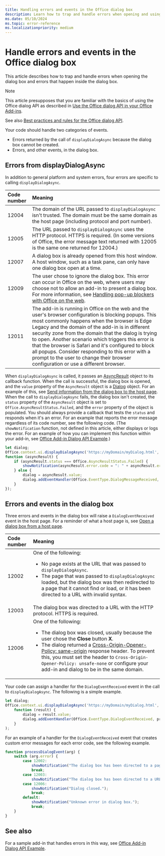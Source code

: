 ```yaml
---
title: Handling errors and events in the Office dialog box 
description: Learn how to trap and handle errors when opening and using the Office dialog box.
ms.date: 05/10/2024
ms.topic: error-reference
ms.localizationpriority: medium
---
```


# Handle errors and events in the Office dialog box

This article describes how to trap and handle errors when opening the dialog box and errors that happen inside the dialog box.

> [!NOTE]
> This article presupposes that you are familiar with the basics of using the Office dialog API as described in [Use the Office dialog API in your Office Add-ins](dialog-api-in-office-add-ins.md).
>
> See also [Best practices and rules for the Office dialog API](dialog-best-practices.md).

Your code should handle two categories of events.

- Errors returned by the call of `displayDialogAsync` because the dialog box cannot be created.
- Errors, and other events, in the dialog box.

## Errors from displayDialogAsync

In addition to general platform and system errors, four errors are specific to calling `displayDialogAsync`.

|Code number|Meaning|
|:-----|:-----|
|12004|The domain of the URL passed to `displayDialogAsync` isn't trusted. The domain must be the same domain as the host page (including protocol and port number).|
|12005|The URL passed to `displayDialogAsync` uses the HTTP protocol. HTTPS is required. (In some versions of Office, the error message text returned with 12005 is the same one returned for 12004.)|
|<span id="12007">12007</span><!-- The span is needed because office-js-helpers has an error message that links to this table row. -->|A dialog box is already opened from this host window. A host window, such as a task pane, can only have one dialog box open at a time.|
|12009|The user chose to ignore the dialog box. This error can occur in Office on the web, where users may choose not to allow an add-in to present a dialog box. For more information, see [Handling pop-up blockers with Office on the web](dialog-best-practices.md#handle-pop-up-blockers-with-office-on-the-web).|
|12011| The add-in is running in Office on the web and the user's browser configuration is blocking popups. This most commonly happens when the browser is Edge Legacy and the domain of the add-in is in different security zone from the domain that the dialog is trying to open. Another scenario which triggers this error is that the browser is Safari and it's configured to block all popups. Consider responding to this error with a prompt to the user to change their browser configuration or use a different browser.|

When `displayDialogAsync` is called, it passes an [AsyncResult](/javascript/api/office/office.asyncresult) object to its callback function. When the call is successful, the dialog box is opened, and the `value` property of the `AsyncResult` object is a [Dialog](/javascript/api/office/office.dialog) object. For an example of this, see [Send information from the dialog box to the host page](dialog-api-in-office-add-ins.md#send-information-from-the-dialog-box-to-the-host-page). When the call to `displayDialogAsync` fails, the dialog box isn't created, the `status` property of the `AsyncResult` object is set to `Office.AsyncResultStatus.Failed`, and the `error` property of the object is populated. You should always provide a callback that tests the `status` and responds when it's an error. For an example that reports the error message regardless of its code number, see the following code. (The `showNotification` function, not defined in this article, either displays or logs the error. For an example of how you can implement this function within your add-in, see [Office Add-in Dialog API Example](https://github.com/OfficeDev/Office-Add-in-Dialog-API-Simple-Example).)

```js
let dialog;
Office.context.ui.displayDialogAsync('https://myDomain/myDialog.html',
function (asyncResult) {
    if (asyncResult.status === Office.AsyncResultStatus.Failed) {
        showNotification(asyncResult.error.code = ": " + asyncResult.error.message);
    } else {
        dialog = asyncResult.value;
        dialog.addEventHandler(Office.EventType.DialogMessageReceived, processMessage);
    }
});
```

## Errors and events in the dialog box

Three errors and events in the dialog box will raise a `DialogEventReceived` event in the host page. For a reminder of what a host page is, see [Open a dialog box from a host page](dialog-api-in-office-add-ins.md#open-a-dialog-box-from-a-host-page).

|Code number|Meaning|
|:-----|:-----|
|12002|One of the following:<ul><li>No page exists at the URL that was passed to `displayDialogAsync`.</li><li>The page that was passed to `displayDialogAsync` loaded, but the dialog box was then redirected to a page that it cannot find or load, or it has been directed to a URL with invalid syntax.</li></ul>|
|12003|The dialog box was directed to a URL with the HTTP protocol. HTTPS is required.|
|12006|One of the following:<ul><li>The dialog box was closed, usually because the user chose the **Close** button **X**.</li><li>The dialog returned a [Cross-Origin-Opener-Policy: same-origin](https://developer.mozilla.org/docs/Web/HTTP/Headers/Cross-Origin-Opener-Policy) response header. To prevent this, you must set the header to `Cross-Origin-Opener-Policy: unsafe-none` or configure your add-in and dialog to be in the same domain.</li></ul>|

Your code can assign a handler for the `DialogEventReceived` event in the call to `displayDialogAsync`. The following is a simple example.

```js
let dialog;
Office.context.ui.displayDialogAsync('https://myDomain/myDialog.html',
    function (result) {
        dialog = result.value;
        dialog.addEventHandler(Office.EventType.DialogEventReceived, processDialogEvent);
    }
);
```

For an example of a handler for the `DialogEventReceived` event that creates custom error messages for each error code, see the following example.

```js
function processDialogEvent(arg) {
    switch (arg.error) {
        case 12002:
            showNotification("The dialog box has been directed to a page that it cannot find or load, or the URL syntax is invalid.");
            break;
        case 12003:
            showNotification("The dialog box has been directed to a URL with the HTTP protocol. HTTPS is required.");            break;
        case 12006:
            showNotification("Dialog closed.");
            break;
        default:
            showNotification("Unknown error in dialog box.");
            break;
    }
}
```

## See also

For a sample add-in that handles errors in this way, see [Office Add-in Dialog API Example](https://github.com/OfficeDev/Office-Add-in-Dialog-API-Simple-Example).

